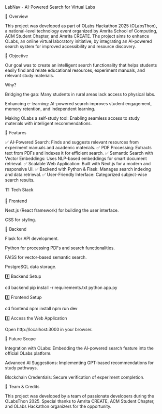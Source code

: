 LabNav - AI-Powered Search for Virtual Labs

📌 Overview

This project was developed as part of OLabs Hackathon 2025 (OLabsThon), a national-level technology event organized by Amrita School of Computing, ACM Student Chapter, and Amrita CREATE. The project aims to enhance OLabs, an online virtual laboratory initiative, by integrating an AI-powered search system for improved accessibility and resource discovery.

🎯 Objective

Our goal was to create an intelligent search functionality that helps students easily find and relate educational resources, experiment manuals, and relevant study materials.

Why?

Bridging the gap: Many students in rural areas lack access to physical labs.

Enhancing e-learning: AI-powered search improves student engagement, memory retention, and independent learning.

Making OLabs a self-study tool: Enabling seamless access to study materials with intelligent recommendations.

🚀 Features

✅ AI-Powered Search: Finds and suggests relevant resources from experiment manuals and academic materials.
✅ PDF Processing: Extracts text from PDFs and indexes it for efficient search.
✅ Semantic Search with Vector Embeddings: Uses NLP-based embeddings for smart document retrieval.
✅ Scalable Web Application: Built with Next.js for a modern and responsive UI.
✅ Backend with Python & Flask: Manages search indexing and data retrieval.
✅ User-Friendly Interface: Categorized subject-wise search results.

🏗️ Tech Stack

📌 Frontend

Next.js (React framework) for building the user interface.

CSS for styling.

📌 Backend

Flask for API development.

Python for processing PDFs and search functionalities.

FAISS for vector-based semantic search.

PostgreSQL data storage.

1️⃣ Backend Setup

cd backend
pip install -r requirements.txt
python app.py

2️⃣ Frontend Setup

cd frontend
npm install
npm run dev

3️⃣ Access the Web Application

Open http://localhost:3000 in your browser.

🔗 Future Scope

Integration with OLabs: Embedding the AI-powered search feature into the official OLabs platform.

Advanced AI Suggestions: Implementing GPT-based recommendations for study pathways.

Blockchain Credentials: Secure verification of experiment completion.

👥 Team & Credits

This project was developed by a team of passionate developers during the OLabsThon 2025. Special thanks to Amrita CREATE, ACM Student Chapter, and OLabs Hackathon organizers for the opportunity.

